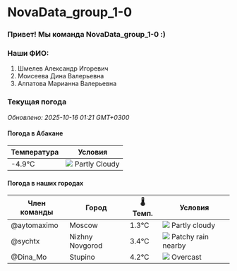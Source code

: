 # NovaData_group_1-0
### Привет! Мы команда NovaData_group_1-0 :)

### Наши ФИО:
1. Шмелев Александр Игоревич
2. Моисеева Дина Валерьевна
3. Алпатова Марианна Валерьевна

### Текущая погода
<!-- WEATHER:START -->
_Обновлено: 2025-10-16 01:21 GMT+0300_

#### Погода в Абакане

| Температура | Условия |
|-------------|----------|
| -4.9°C     | ![](https://cdn.weatherapi.com/weather/64x64/night/116.png) Partly Cloudy |

#### Погода в наших городах

| Член команды  | Город               | 🌡️ Темп.  | Условия          |
|---------------|---------------------|-----------|--------------------|
| @aytomaximo    | Moscow              |    1.3°C | ![](https://cdn.weatherapi.com/weather/64x64/night/116.png) Partly cloudy |
| @sychtx        | Nizhny Novgorod     |    3.4°C | ![](https://cdn.weatherapi.com/weather/64x64/night/176.png) Patchy rain nearby |
| @Dina_Mo       | Stupino             |    4.2°C | ![](https://cdn.weatherapi.com/weather/64x64/night/122.png) Overcast     |

<!-- WEATHER:END -->
